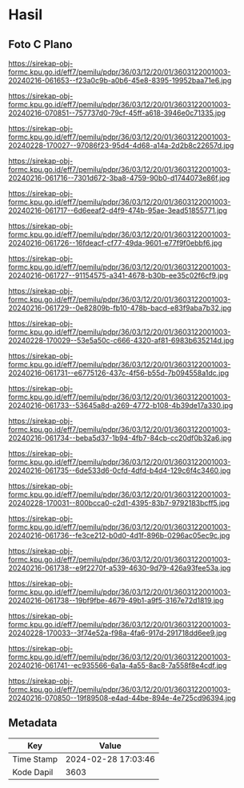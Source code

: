 # Hasil

## Foto C Plano

https://sirekap-obj-formc.kpu.go.id/eff7/pemilu/pdpr/36/03/12/20/01/3603122001003-20240216-061653--f23a0c9b-a0b6-45e8-8395-19952baa71e6.jpg

https://sirekap-obj-formc.kpu.go.id/eff7/pemilu/pdpr/36/03/12/20/01/3603122001003-20240216-070851--757737d0-79cf-45ff-a618-3946e0c71335.jpg

https://sirekap-obj-formc.kpu.go.id/eff7/pemilu/pdpr/36/03/12/20/01/3603122001003-20240228-170027--97086f23-95d4-4d68-a14a-2d2b8c22657d.jpg

https://sirekap-obj-formc.kpu.go.id/eff7/pemilu/pdpr/36/03/12/20/01/3603122001003-20240216-061716--7301d672-3ba8-4759-90b0-d1744073e86f.jpg

https://sirekap-obj-formc.kpu.go.id/eff7/pemilu/pdpr/36/03/12/20/01/3603122001003-20240216-061717--6d6eeaf2-d4f9-474b-95ae-3ead51855771.jpg

https://sirekap-obj-formc.kpu.go.id/eff7/pemilu/pdpr/36/03/12/20/01/3603122001003-20240216-061726--16fdeacf-cf77-49da-9601-e77f9f0ebbf6.jpg

https://sirekap-obj-formc.kpu.go.id/eff7/pemilu/pdpr/36/03/12/20/01/3603122001003-20240216-061727--91154575-a341-4678-b30b-ee35c02f6cf9.jpg

https://sirekap-obj-formc.kpu.go.id/eff7/pemilu/pdpr/36/03/12/20/01/3603122001003-20240216-061729--0e82809b-fb10-478b-bacd-e83f9aba7b32.jpg

https://sirekap-obj-formc.kpu.go.id/eff7/pemilu/pdpr/36/03/12/20/01/3603122001003-20240228-170029--53e5a50c-c666-4320-af81-6983b635214d.jpg

https://sirekap-obj-formc.kpu.go.id/eff7/pemilu/pdpr/36/03/12/20/01/3603122001003-20240216-061731--e6775126-437c-4f56-b55d-7b094558a1dc.jpg

https://sirekap-obj-formc.kpu.go.id/eff7/pemilu/pdpr/36/03/12/20/01/3603122001003-20240216-061733--53645a8d-a269-4772-b108-4b39de17a330.jpg

https://sirekap-obj-formc.kpu.go.id/eff7/pemilu/pdpr/36/03/12/20/01/3603122001003-20240216-061734--beba5d37-1b94-4fb7-84cb-cc20df0b32a6.jpg

https://sirekap-obj-formc.kpu.go.id/eff7/pemilu/pdpr/36/03/12/20/01/3603122001003-20240216-061735--6de533d6-0cfd-4dfd-b4d4-129c6f4c3460.jpg

https://sirekap-obj-formc.kpu.go.id/eff7/pemilu/pdpr/36/03/12/20/01/3603122001003-20240228-170031--800bcca0-c2d1-4395-83b7-9792183bcff5.jpg

https://sirekap-obj-formc.kpu.go.id/eff7/pemilu/pdpr/36/03/12/20/01/3603122001003-20240216-061736--fe3ce212-b0d0-4d1f-896b-0296ac05ec9c.jpg

https://sirekap-obj-formc.kpu.go.id/eff7/pemilu/pdpr/36/03/12/20/01/3603122001003-20240216-061738--e9f2270f-a539-4630-9d79-426a93fee53a.jpg

https://sirekap-obj-formc.kpu.go.id/eff7/pemilu/pdpr/36/03/12/20/01/3603122001003-20240216-061738--19bf9fbe-4679-49b1-a9f5-3167e72d1819.jpg

https://sirekap-obj-formc.kpu.go.id/eff7/pemilu/pdpr/36/03/12/20/01/3603122001003-20240228-170033--3f74e52a-f98a-4fa6-917d-291718dd6ee9.jpg

https://sirekap-obj-formc.kpu.go.id/eff7/pemilu/pdpr/36/03/12/20/01/3603122001003-20240216-061741--ec935566-6a1a-4a55-8ac8-7a558f8e4cdf.jpg

https://sirekap-obj-formc.kpu.go.id/eff7/pemilu/pdpr/36/03/12/20/01/3603122001003-20240216-070850--19f89508-e4ad-44be-894e-4e725cd96394.jpg


## Metadata

| Key        | Value               |
| ---------- | ------------------- |
| Time Stamp | 2024-02-28 17:03:46 |
| Kode Dapil | 3603                |



